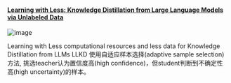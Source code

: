 #### [Learning with Less: Knowledge Distillation from Large Language Models via Unlabeled Data](https://assets.amazon.science/79/5d/e64b592c479a85d046cda12a2bb9/learning-with-less-knowledge-distillation-from-large-language-models-via-unlabeled-data.pdf)
![image](https://github.com/user-attachments/assets/a80e2902-cccd-4d84-acfd-5f39d01dfce1)

Learning with Less computational resources and less data for Knowledge Distillation from LLMs
LLKD 使用自适应样本选择(adaptive sample selection)方法, 挑选teacher认为置信度高(high confidence)，但student判断到不确定性高(high uncertainty)的样本。
